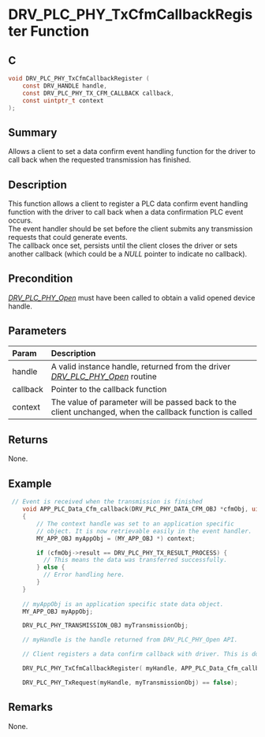# DRV_PLC_PHY_TxCfmCallbackRegister Function

## C

```c
void DRV_PLC_PHY_TxCfmCallbackRegister (
    const DRV_HANDLE handle,
    const DRV_PLC_PHY_TX_CFM_CALLBACK callback, 
    const uintptr_t context 
);
```

## Summary

Allows a client to set a data confirm event handling function for the driver to call back when the requested transmission has finished.

## Description

This function allows a client to register a PLC data confirm event handling function with the driver to call back when a data confirmation PLC event occurs.   
The event handler should be set before the client submits any transmission requests that could generate events.   
The callback once set, persists until the client closes the driver or sets another callback (which could be a *NULL* pointer to indicate no callback).

## Precondition

[*DRV_PLC_PHY_Open*](GUID-CC7037AE-6A1F-4EAF-894A-9588EEF3BEAD.html) must have been called to obtain a valid opened device handle.

## Parameters

| Param | Description |
|:----- |:----------- |
| handle | A valid instance handle, returned from the driver [*DRV_PLC_PHY_Open*](GUID-CC7037AE-6A1F-4EAF-894A-9588EEF3BEAD.html) routine |
| callback | Pointer to the callback function |
| context | The value of parameter will be passed back to the client unchanged, when the callback function is called |

## Returns

None.

## Example

```c
 // Event is received when the transmission is finished
    void APP_PLC_Data_Cfm_callback(DRV_PLC_PHY_DATA_CFM_OBJ *cfmObj, uintptr_t context)
    {
        // The context handle was set to an application specific
        // object. It is now retrievable easily in the event handler.
        MY_APP_OBJ myAppObj = (MY_APP_OBJ *) context;

        if (cfmObj->result == DRV_PLC_PHY_TX_RESULT_PROCESS) {
          // This means the data was transferred successfully.
        } else {
          // Error handling here.
        }
    }
      
    // myAppObj is an application specific state data object.
    MY_APP_OBJ myAppObj;

    DRV_PLC_PHY_TRANSMISSION_OBJ myTransmissionObj;    

    // myHandle is the handle returned from DRV_PLC_PHY_Open API.

    // Client registers a data confirm callback with driver. This is done once

    DRV_PLC_PHY_TxCfmCallbackRegister( myHandle, APP_PLC_Data_Cfm_callback, (uintptr_t)&myAppObj );

    DRV_PLC_PHY_TxRequest(myHandle, myTransmissionObj) == false);
```

## Remarks

None.

